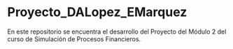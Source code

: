 # Proyecto_DALopez_EMarquez
En este repositorio se encuentra el desarrollo del Proyecto del Módulo 2 del curso de Simulación de Procesos Financieros.
